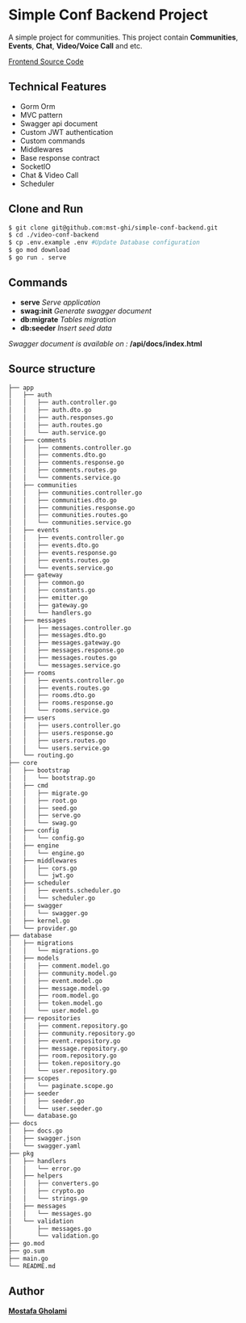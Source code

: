 <!-- @format -->

# Simple Conf Backend Project

A simple project for communities. This project contain **Communities**, **Events**, **Chat**, **Video/Voice Call** and etc. <br/>

[Frontend Source Code](https://github.com/mst-ghi/simple-conf-frontend)

## Technical Features

-   Gorm Orm
-   MVC pattern
-   Swagger api document
-   Custom JWT authentication
-   Custom commands
-   Middlewares
-   Base response contract
-   SocketIO
-   Chat & Video Call
-   Scheduler

## Clone and Run

```bash
$ git clone git@github.com:mst-ghi/simple-conf-backend.git
$ cd ./video-conf-backend
$ cp .env.example .env #Update Database configuration
$ go mod download
$ go run . serve
```

## Commands

-   **serve** _Serve application_
-   **swag:init** _Generate swagger document_
-   **db:migrate** _Tables migration_
-   **db:seeder** _Insert seed data_

_Swagger document is available on :_ **/api/docs/index.html**

## Source structure

```bash
├── app
│   ├── auth
│   │   ├── auth.controller.go
│   │   ├── auth.dto.go
│   │   ├── auth.responses.go
│   │   ├── auth.routes.go
│   │   └── auth.service.go
│   ├── comments
│   │   ├── comments.controller.go
│   │   ├── comments.dto.go
│   │   ├── comments.response.go
│   │   ├── comments.routes.go
│   │   └── comments.service.go
│   ├── communities
│   │   ├── communities.controller.go
│   │   ├── communities.dto.go
│   │   ├── communities.response.go
│   │   ├── communities.routes.go
│   │   └── communities.service.go
│   ├── events
│   │   ├── events.controller.go
│   │   ├── events.dto.go
│   │   ├── events.response.go
│   │   ├── events.routes.go
│   │   └── events.service.go
│   ├── gateway
│   │   ├── common.go
│   │   ├── constants.go
│   │   ├── emitter.go
│   │   ├── gateway.go
│   │   └── handlers.go
│   ├── messages
│   │   ├── messages.controller.go
│   │   ├── messages.dto.go
│   │   ├── messages.gateway.go
│   │   ├── messages.response.go
│   │   ├── messages.routes.go
│   │   └── messages.service.go
│   ├── rooms
│   │   ├── events.controller.go
│   │   ├── events.routes.go
│   │   ├── rooms.dto.go
│   │   ├── rooms.response.go
│   │   └── rooms.service.go
│   ├── users
│   │   ├── users.controller.go
│   │   ├── users.response.go
│   │   ├── users.routes.go
│   │   └── users.service.go
│   └── routing.go
├── core
│   ├── bootstrap
│   │   └── bootstrap.go
│   ├── cmd
│   │   ├── migrate.go
│   │   ├── root.go
│   │   ├── seed.go
│   │   ├── serve.go
│   │   └── swag.go
│   ├── config
│   │   └── config.go
│   ├── engine
│   │   └── engine.go
│   ├── middlewares
│   │   ├── cors.go
│   │   └── jwt.go
│   ├── scheduler
│   │   ├── events.scheduler.go
│   │   └── scheduler.go
│   ├── swagger
│   │   └── swagger.go
│   ├── kernel.go
│   └── provider.go
├── database
│   ├── migrations
│   │   └── migrations.go
│   ├── models
│   │   ├── comment.model.go
│   │   ├── community.model.go
│   │   ├── event.model.go
│   │   ├── message.model.go
│   │   ├── room.model.go
│   │   ├── token.model.go
│   │   └── user.model.go
│   ├── repositories
│   │   ├── comment.repository.go
│   │   ├── community.repository.go
│   │   ├── event.repository.go
│   │   ├── message.repository.go
│   │   ├── room.repository.go
│   │   ├── token.repository.go
│   │   └── user.repository.go
│   ├── scopes
│   │   └── paginate.scope.go
│   ├── seeder
│   │   ├── seeder.go
│   │   └── user.seeder.go
│   └── database.go
├── docs
│   ├── docs.go
│   ├── swagger.json
│   └── swagger.yaml
├── pkg
│   ├── handlers
│   │   └── error.go
│   ├── helpers
│   │   ├── converters.go
│   │   ├── crypto.go
│   │   └── strings.go
│   ├── messages
│   │   └── messages.go
│   └── validation
│       ├── messages.go
│       └── validation.go
├── go.mod
├── go.sum
├── main.go
└── README.md
```

## Author

**[Mostafa Gholami](https://mst-ghi.github.io/)**

